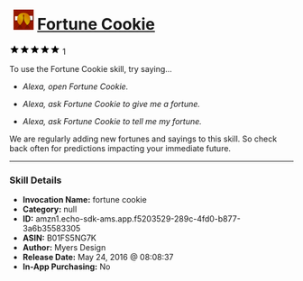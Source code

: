 # &nbsp;<img src="skill_icon" alt="Fortune Cookie icon" width="36"> [Fortune Cookie](http://alexa.amazon.com/#skills/amzn1.echo-sdk-ams.app.f5203529-289c-4fd0-b877-3a6b35583305)
![5 stars](../../images/ic_star_black_18dp_1x.png)![5 stars](../../images/ic_star_black_18dp_1x.png)![5 stars](../../images/ic_star_black_18dp_1x.png)![5 stars](../../images/ic_star_black_18dp_1x.png)![5 stars](../../images/ic_star_black_18dp_1x.png) 1

To use the Fortune Cookie skill, try saying...

* *Alexa, open Fortune Cookie.*

* *Alexa, ask Fortune Cookie to give me a fortune.*

* *Alexa, ask Fortune Cookie to tell me my fortune.*

We are regularly adding new fortunes and sayings to this skill. So check back often for predictions impacting your immediate future.

***

### Skill Details

* **Invocation Name:** fortune cookie
* **Category:** null
* **ID:** amzn1.echo-sdk-ams.app.f5203529-289c-4fd0-b877-3a6b35583305
* **ASIN:** B01FS5NG7K
* **Author:** Myers Design
* **Release Date:** May 24, 2016 @ 08:08:37
* **In-App Purchasing:** No
